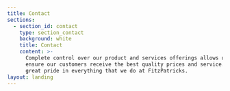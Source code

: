 ```yaml
---
title: Contact
sections:
  - section_id: contact
    type: section_contact
    background: white
    title: Contact
    content: >-
      Complete control over our product and services offerings allows us to
      ensure our customers receive the best quality prices and service. We take
      great pride in everything that we do at FitzPatricks.
layout: landing
---
```

